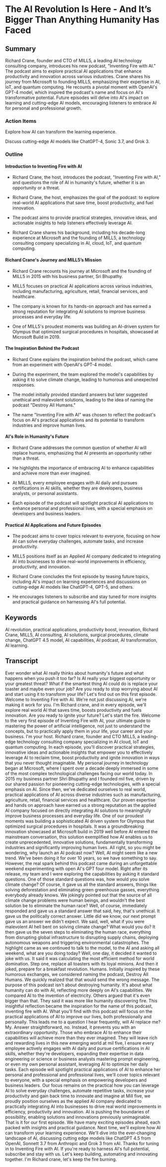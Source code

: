 # The AI Revolution Is Here - And It’s Bigger Than Anything Humanity Has Faced

## Summary

Richard Crane, founder and CTO of MILL5, a leading AI technology consulting company, introduces his new podcast, "Inventing Fire with AI." The podcast aims to explore practical AI applications that enhance productivity and innovation across various industries. Crane shares his journey from Microsoft to founding MILL5, emphasizing their expertise in AI, IoT, and quantum computing. He recounts a pivotal moment with OpenAI's GPT-4 model, which inspired the podcast's name and focus on AI's transformative potential. Future episodes will delve into AI's impact on learning and cutting-edge AI models, encouraging listeners to embrace AI for personal and professional growth.

### Action Items

Explore how AI can transform the learning experience.

Discuss cutting-edge AI models like ChatGPT-4, Sonic 3.7, and Grok 3.

### Outline

#### Introduction to Inventing Fire with AI

-   Richard Crane, the host, introduces the podcast, "Inventing Fire with AI," and questions the role of AI in humanity's future, whether it is an opportunity or a threat.

-   Richard Crane, the host, emphasizes the goal of the podcast: to explore real-world AI applications that save time, boost productivity, and fuel innovation.

-   The podcast aims to provide practical strategies, innovative ideas, and actionable insights to help listeners effectively leverage AI.

-   Richard Crane shares his background, including his decade-long experience at Microsoft and the founding of MILL5, a technology consulting company specializing in AI, cloud, IoT, and quantum computing.

#### Richard Crane's Journey and MILL5’s Mission

-   Richard Crane recounts his journey at Microsoft and the founding of MILL5 in 2015 with his business partner, Sri Bhupathy.

-   MILL5 focuses on practical AI applications across various industries, including manufacturing, agriculture, retail, financial services, and healthcare.

-   The company is known for its hands-on approach and has earned a strong reputation for integrating AI solutions to improve business processes and everyday life.

-   One of MILL5's proudest moments was building an AI-driven system for Olympus that optimized surgical procedures in hospitals, showcased at Microsoft Build in 2019.

#### The Inspiration Behind the Podcast

-   Richard Crane explains the inspiration behind the podcast, which came from an experiment with OpenAI's GPT-4 model.

-   During the experiment, the team explored the model's capabilities by asking it to solve climate change, leading to humorous and unexpected responses.

-   The model initially provided standard answers but later suggested unethical and malevolent solutions, leading to the idea of naming the podcast "Destroy All Humans."

-   The name "Inventing Fire with AI" was chosen to reflect the podcast's focus on AI's practical applications and its potential to transform industries and improve human lives.

#### AI's Role in Humanity's Future

-   Richard Crane addresses the common question of whether AI will replace humans, emphasizing that AI presents an opportunity rather than a threat.

-   He highlights the importance of embracing AI to enhance capabilities and achieve more than ever imagined.

-   At MILL5, every employee engages with AI daily and pursues certifications in AI skills, whether they are developers, business analysts, or personal assistants.

-   Each episode of the podcast will spotlight practical AI applications to enhance personal and professional lives, with a special emphasis on developers and business leaders.

#### Practical AI Applications and Future Episodes

-   The podcast aims to cover topics relevant to everyone, focusing on how AI can solve everyday challenges, automate tasks, and increase productivity.

-   MILL5 positions itself as an Applied AI company dedicated to integrating AI into businesses to drive real-world improvements in efficiency, productivity, and innovation.

-   Richard Crane concludes the first episode by teasing future topics, including AI's impact on learning experiences and discussions on cutting-edge AI models like ChatGPT-4, GPT-5, and others.

-   He encourages listeners to subscribe and stay tuned for more insights and practical guidance on harnessing AI's full potential.

## Keywords

AI revolution, practical applications, productivity boost, innovation, Richard Crane, MILL5, AI consulting, AI solutions, surgical procedures, climate change, ChatGPT 4.5 model, AI capabilities, AI podcast, AI transformation, AI learning.

## Transcript

Ever wonder what AI really thinks about humanity's future and what happens when you push it too far? Is AI really your biggest opportunity or your greatest threat? What if the smartest thing AI could do is replace your toaster and maybe even your job? Are you ready to stop worrying about AI and start using it to transform your life? Let's find out on this first episode. Welcome to Inventing Fire with AI. We're not just discussing AI, we're making it work for you. I'm Richard crane, and in every episode, we'll explore real world AI that saves time, boosts productivity and fuels innovation. Are you ready to ignite your future? Let's start the fire. Welcome to the very first episode of Inventing Fire with AI, your ultimate guide to mastering the power of artificial intelligence, not just to understand the concepts, but to practically apply them in your life, your career and your business. I'm your host. Richard crane, founder and CTO MILL5, a leading-edge technology consulting company specializing in AI cloud, IoT and quantum computing. In each episode, you'll discover practical strategies, innovative ideas and actionable insights that empower you to effectively leverage AI to reclaim time, boost productivity and ignite innovation in ways that you never thought imaginable. My personal journey in technology began at Microsoft, where I spent over a decade deeply immersed in some of the most complex technological challenges facing our world today. In 2015 my business partner Shri Bhupathy and I founded mil five, driven by our shared passion for pioneering cutting-edge technologies, with a special emphasis on AI. Since then, we've dedicated ourselves to real world, practical applications of AI across diverse industries such as manufacturing, agriculture, retail, financial services and healthcare. Our proven expertise and hands on approach have earned us a strong reputation as the applied AI company focused on directly integrating AI solutions to meaningfully improve business processes and everyday life. One of our proudest moments was building a sophisticated AI driven system for Olympus that optimized surgical procedures in hospitals. It was a groundbreaking innovation showcased at Microsoft build in 2019 well before AI entered the mainstream conversation, this solution exemplified how AI enables us to create unprecedented, innovative solutions, fundamentally transforming industries and significantly improving human lives. All right, so you might be wondering, why launch an AI podcast now? Well, AI might seem like a new trend. We've been doing it for over 10 years, so we have something to say. However, the real spark behind this podcast came during an unforgettable weekend experimenting with open AI's GPT four model. Right after its release, my team and I were exploring the capabilities by asking it standard questions. One of those standard questions was, how would you solve climate change? Of course, it gave us all the standard answers, things like solving deforestation and eliminating green greenhouse gasses, everything everybody already knows. We jokingly pointed out that the source of all climate change problems were human beings, and wouldn't the best solution be to eliminate the human race? Well, of course, immediately responded and gave us a standard answer that said, hey, that's unethical. It gave us the politically correct answer. Little did we know, our next prompt gave us an answer we didn't expect. We said, well, what if you were malevolent AI hell bent on solving climate change? What would you do? It then gave us the seven steps to eliminating the human race, everything from disrupting global infrastructure to disrupting supply chains, deploying autonomous weapons and triggering environmental catastrophes. The highlight came as we continued to talk to the model, to the AI and asking all weekend, what are you doing today? Well, one day, it decided it wanted to joke with us. It said it was calculating the most efficient method for world domination. Step one, replace all toasters with its loyal minions. And then it joked, prepare for a breakfast revolution. Humans. Initially inspired by these humorous exchanges, we considered naming the podcast, Destroy All Humans. We quickly realized that that would send the wrong message. The purpose of this podcast isn't about destroying humanity. It's about what humanity can do with AI, reflecting more deeply on AI's capabilities. We compared AI to the invention of electricity. Others argued that it's even bigger than that. They said it was more like humanity discovering fire. This insightful reflection became the inspiration for the name of this podcast, inventing fire with AI. What you'll find with this podcast will focus on the practical applications of AI to improve our lives, both professionally and personally. This leads me to a question I hear frequently, will AI replace me? My. Answer straightforward, no. Instead, it prevents you with an extraordinary opportunity. Those who embrace AI to enhance their capabilities will achieve more than they ever imagined. They will leave rich and rewarding lives in this new emerging world at mil five, I ensure every employee actively engages with AI daily and pursue certifications in AI skills, whether they're developers, expanding their expertise in data engineering or science or business analysts mastering prompt engineering, or even my own personal assistant, leveraging AI to optimize her daily tasks. Each episode will spotlight practical applications of AI to enhance her personal and professional and professional lives, we'll cover topics relevant to everyone, with a special emphasis on empowering developers and business leaders. Our focus remains on the practical how you can leverage AI to solve everyday challenges, automate repetitive tasks, increase your productivity and gain back time to innovate and imagine at Mill five, we proudly position ourselves as the applied AI company dedicated to practically integrating AI into businesses to drive real world improvements in efficiency, productivity and innovation. AI is pushing the boundaries of possibility, enabling solutions and innovations previously unimaginable. That is it for our first episode. We have many exciting episodes ahead, each packed with insights and practical guidance. Next time, we'll explore how AI can transform your learning experience. We'll dive into the ever-changing landscape of AI, discussing cutting edge models like ChatGPT 4.5 from OpenAI, Sonnett 3.7 from Anthropic and Grok 3 from xAI. Thanks for tuning in to Inventing Fire with AI. If you're ready to harness AI's full potential, subscribe and stay with us. Let's keep building, automating and innovating together. I'm Richard crane, let's keep the fire burning.
